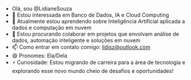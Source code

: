 - Olá, sou @LidianeSouza
- 👀 Estou interessada em Banco de Dados, IA e Cloud Computing
- 🌱 Atualmente estou aprendendo sobre Inteligência Artificial aplicada a dados e computação em nuvem
- 💞️ Estou procurando colaborar em projetos que envolvam análise de dados, automação inteligente e soluções em nuvem
- 📫 Como entrar em contato comigo: lidisz@outlook.com
- 😄 Pronomes: Ela/Dela 
- ⚡ Curiosidade: Estou migrando de carreira para a área de tecnologia e explorando esse novo mundo cheio de desafios e oportunidades!


<!---
LidianeSouza/LidianeSouza is a ✨ special ✨ repository because its `README.md` (this file) appears on your GitHub profile.
You can click the Preview link to take a look at your changes.
--->
